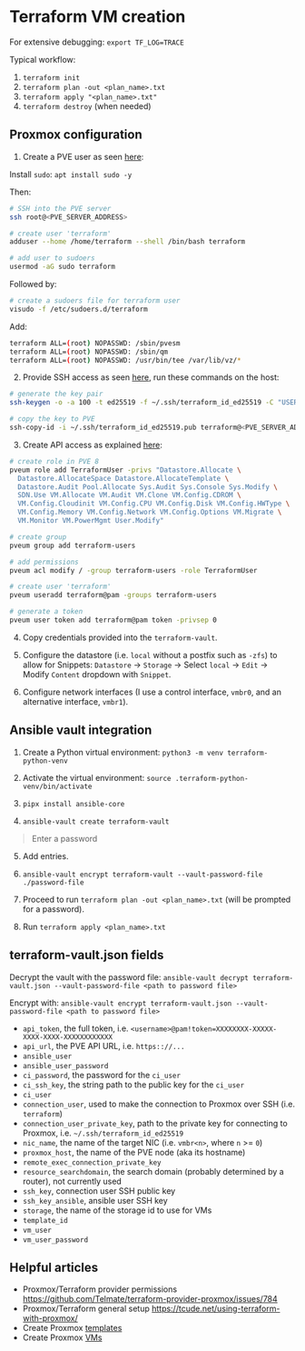# Terraform VM creation

For extensive debugging: `export TF_LOG=TRACE`

Typical workflow:

1. `terraform init`
2. `terraform plan -out <plan_name>.txt`
3. `terraform apply "<plan_name>.txt"`
4. `terraform destroy` (when needed)

## Proxmox configuration

1. Create a PVE user as seen [here](https://www.trfore.com/posts/using-terraform-to-create-proxmox-templates/#create-user-on-pve-server):

Install `sudo`: `apt install sudo -y`

Then: 

```bash
# SSH into the PVE server
ssh root@<PVE_SERVER_ADDRESS>

# create user 'terraform'
adduser --home /home/terraform --shell /bin/bash terraform

# add user to sudoers
usermod -aG sudo terraform
```

Followed by:

```bash
# create a sudoers file for terraform user
visudo -f /etc/sudoers.d/terraform
```

Add:

```bash
terraform ALL=(root) NOPASSWD: /sbin/pvesm
terraform ALL=(root) NOPASSWD: /sbin/qm
terraform ALL=(root) NOPASSWD: /usr/bin/tee /var/lib/vz/*
```

2. Provide SSH access as seen [here](https://www.trfore.com/posts/using-terraform-to-create-proxmox-templates/#ssh-access), run these commands on the host:

```bash
# generate the key pair
ssh-keygen -o -a 100 -t ed25519 -f ~/.ssh/terraform_id_ed25519 -C "USER_EMAIL"

# copy the key to PVE
ssh-copy-id -i ~/.ssh/terraform_id_ed25519.pub terraform@<PVE_SERVER_ADDRESS>
```

3. Create API access as explained [here](https://www.trfore.com/posts/using-terraform-to-create-proxmox-templates/):

```bash
# create role in PVE 8
pveum role add TerraformUser -privs "Datastore.Allocate \
  Datastore.AllocateSpace Datastore.AllocateTemplate \
  Datastore.Audit Pool.Allocate Sys.Audit Sys.Console Sys.Modify \
  SDN.Use VM.Allocate VM.Audit VM.Clone VM.Config.CDROM \
  VM.Config.Cloudinit VM.Config.CPU VM.Config.Disk VM.Config.HWType \
  VM.Config.Memory VM.Config.Network VM.Config.Options VM.Migrate \
  VM.Monitor VM.PowerMgmt User.Modify"

# create group
pveum group add terraform-users

# add permissions
pveum acl modify / -group terraform-users -role TerraformUser

# create user 'terraform'
pveum useradd terraform@pam -groups terraform-users

# generate a token
pveum user token add terraform@pam token -privsep 0
```

4. Copy credentials provided into the `terraform-vault`.

5. Configure the datastore (i.e. `local` without a postfix such as  `-zfs`) to allow for Snippets: `Datastore` -> `Storage` -> Select `local` -> `Edit` -> Modify `Content` dropdown with `Snippet`.

6. Configure network interfaces (I use a control interface, `vmbr0`, and an alternative interface, `vmbr1`).

## Ansible vault integration

1. Create a Python virtual environment: `python3 -m venv terraform-python-venv`

2. Activate the virtual environment: `source .terraform-python-venv/bin/activate`

3. `pipx install ansible-core`

4. `ansible-vault create terraform-vault`
> Enter a password

5. Add entries.

6. `ansible-vault encrypt terraform-vault --vault-password-file ./password-file`

7. Proceed to run `terraform plan -out <plan_name>.txt` (will be prompted for a password).

8. Run `terraform apply <plan_name>.txt`

## terraform-vault.json fields

Decrypt the vault with the password file: `ansible-vault decrypt terraform-vault.json --vault-password-file <path to password file>`

Encrypt with: `ansible-vault encrypt terraform-vault.json --vault-password-file <path to password file>`

- `api_token`, the full token, i.e. `<username>@pam!token=XXXXXXXX-XXXXX-XXXX-XXXX-XXXXXXXXXXXX`
- `api_url`, the PVE API URL, i.e. `https:://...`
- `ansible_user`
- `ansible_user_password`
- `ci_password`, the password for the `ci_user`
- `ci_ssh_key`, the string path to the public key for the `ci_user`
- `ci_user`
- `connection_user`, used to make the connection to Proxmox over SSH (i.e. `terraform`)
- `connection_user_private_key`, path to the private key for connecting to Proxmox, i.e. `~/.ssh/terraform_id_ed25519`
- `nic_name`, the name of the target NIC (i.e. `vmbr<n>`, where `n` >= `0`)
- `proxmox_host`, the name of the PVE node (aka its hostname)
- `remote_exec_connection_private_key`
- `resource_searchdomain`, the search domain (probably determined by a router), not currently used
- `ssh_key`, connection user SSH public key
- `ssh_key_ansible`, ansible user SSH key
- `storage`, the name of the storage id to use for VMs
- `template_id`
- `vm_user`
- `vm_user_password`

## Helpful articles

- Proxmox/Terraform provider permissions https://github.com/Telmate/terraform-provider-proxmox/issues/784
- Proxmox/Terraform general setup https://tcude.net/using-terraform-with-proxmox/
- Create Proxmox [templates](https://www.trfore.com/posts/using-terraform-to-create-proxmox-templates/)
- Create Proxmox [VMs](https://www.trfore.com/posts/provisioning-proxmox-8-vms-with-terraform-and-bpg/)
